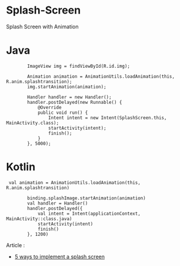 # Splash-Screen
Splash Screen with Animation


# Java 

``` 
        ImageView img = findViewById(R.id.img);
        
        Animation animation = AnimationUtils.loadAnimation(this, R.anim.splashtransition);
        img.startAnimation(animation);
        
        Handler handler = new Handler();
        handler.postDelayed(new Runnable() {
            @Override
            public void run() {
                Intent intent = new Intent(SplashScreen.this, MainActivity.class);
                startActivity(intent);
                finish();
            }
        }, 5000); 
```


# Kotlin

```
 val animation = AnimationUtils.loadAnimation(this, R.anim.splashtransition)

        binding.splashImage.startAnimation(animation)
        val handler = Handler()
        handler.postDelayed({
            val intent = Intent(applicationContext, MainActivity::class.java)
            startActivity(intent)
            finish()
        }, 1200)
```

Article :
- [5 ways to implement a splash screen
 ](https://medium.com/swlh/splash-screen-in-android-8ab250e40190)
